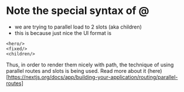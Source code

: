 # Note the special syntax of @

- we are trying to parallel load to 2 slots (aka children)
- this is because just nice the UI format is

```
<hero/>
<fixed/>
<children/>
```

Thus, in order to render them nicely with path, the technique of using parallel routes and slots is being used. Read more about it (here)[https://nextjs.org/docs/app/building-your-application/routing/parallel-routes]
